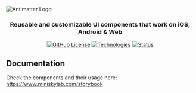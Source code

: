 <!--suppress HtmlDeprecatedAttribute -->

![Antimatter Logo](https://github.com/user-attachments/assets/7af060f8-56fa-46cf-a3cf-32f72354e823)

<h3 align="center">
  Reusable and customizable UI components that work on iOS, Android & Web
</h3>

<div align="center">
  <a href="https://github.com/miniskylab/Antimatter/blob/master/LICENSE"><img alt="GitHub License" src="https://img.shields.io/github/license/miniskylab/antimatter?style=flat-square&label=License&color=blue"></a>
  <a href="https://github.com/miniskylab/Antimatter"><img alt="Technologies" src="https://img.shields.io/badge/Technologies-React_Native%2C_Expo-blue?style=flat-square"></a>
  <a href="https://github.com/miniskylab/Antimatter"><img alt="Status" src="https://img.shields.io/badge/Status-Work_In_Progress-orange?style=flat-square"></a>
</div>

## Documentation

Check the components and their usage here: https://www.miniskylab.com/storybook
